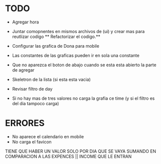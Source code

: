 # TODO 

- Agregar hora
- Juntar comopnentes en mismos archivos de (ui) y crear mas para reutlizar codigo
** Refactorizar el codigo.**
- Configurar las grafica de Dona para mobile

- Las constantes de las graficas pueden ir en sola una constante

- Que no aparezca el boton de abajo cuando se esta esta abierto la parte de agregar
- Skeletron de la lista (si esta esta vacia)
- Revisar filtro de day
- Si no hay mas de tres valores no carga la grafia ce time (y si el filtro es del dia tampoco carga)



# ERRORES

- No aparece el calendario en mobile
- No carga el favicon


TIENE QUE HABER UN VALOR SOLO POR DIA QUE SE VAYA SUMANDO EN COMPARACION A LAS EXPENCES || INCOME QUE LE ENTRAN